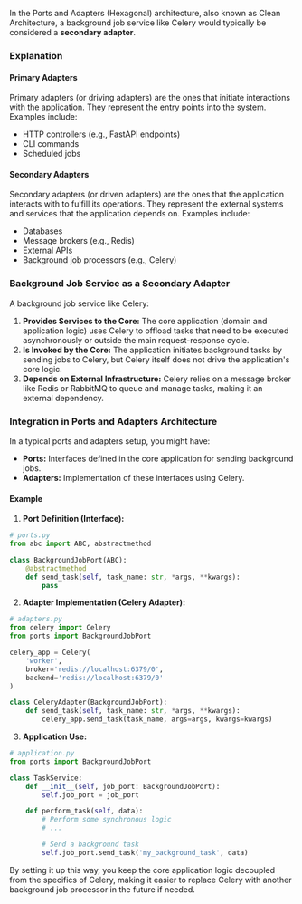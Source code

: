 In the Ports and Adapters (Hexagonal) architecture, also known as Clean Architecture, a background job service like Celery would typically be considered a **secondary adapter**.

### Explanation

#### Primary Adapters
Primary adapters (or driving adapters) are the ones that initiate interactions with the application. They represent the entry points into the system. Examples include:

- HTTP controllers (e.g., FastAPI endpoints)
- CLI commands
- Scheduled jobs

#### Secondary Adapters
Secondary adapters (or driven adapters) are the ones that the application interacts with to fulfill its operations. They represent the external systems and services that the application depends on. Examples include:

- Databases
- Message brokers (e.g., Redis)
- External APIs
- Background job processors (e.g., Celery)

### Background Job Service as a Secondary Adapter

A background job service like Celery:

1. **Provides Services to the Core:** The core application (domain and application logic) uses Celery to offload tasks that need to be executed asynchronously or outside the main request-response cycle.
2. **Is Invoked by the Core:** The application initiates background tasks by sending jobs to Celery, but Celery itself does not drive the application's core logic.
3. **Depends on External Infrastructure:** Celery relies on a message broker like Redis or RabbitMQ to queue and manage tasks, making it an external dependency.

### Integration in Ports and Adapters Architecture

In a typical ports and adapters setup, you might have:

- **Ports:** Interfaces defined in the core application for sending background jobs.
- **Adapters:** Implementation of these interfaces using Celery.

#### Example

1. **Port Definition (Interface):**

```python
# ports.py
from abc import ABC, abstractmethod

class BackgroundJobPort(ABC):
    @abstractmethod
    def send_task(self, task_name: str, *args, **kwargs):
        pass
```

2. **Adapter Implementation (Celery Adapter):**

```python
# adapters.py
from celery import Celery
from ports import BackgroundJobPort

celery_app = Celery(
    'worker',
    broker='redis://localhost:6379/0',
    backend='redis://localhost:6379/0'
)

class CeleryAdapter(BackgroundJobPort):
    def send_task(self, task_name: str, *args, **kwargs):
        celery_app.send_task(task_name, args=args, kwargs=kwargs)
```

3. **Application Use:**

```python
# application.py
from ports import BackgroundJobPort

class TaskService:
    def __init__(self, job_port: BackgroundJobPort):
        self.job_port = job_port

    def perform_task(self, data):
        # Perform some synchronous logic
        # ...

        # Send a background task
        self.job_port.send_task('my_background_task', data)
```

By setting it up this way, you keep the core application logic decoupled from the specifics of Celery, making it easier to replace Celery with another background job processor in the future if needed.